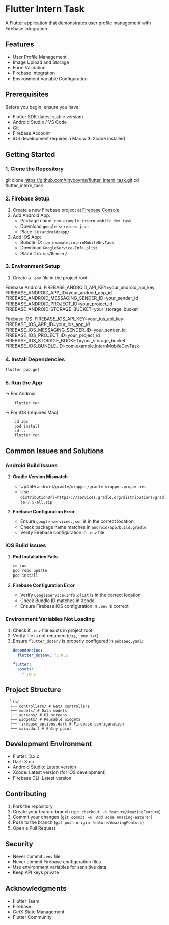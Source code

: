 # Flutter Intern Task

A Flutter application that demonstrates user profile management with Firebase integration.

## Features

- User Profile Management
- Image Upload and Storage
- Form Validation
- Firebase Integration
- Environment Variable Configuration

## Prerequisites

Before you begin, ensure you have:
- Flutter SDK (latest stable version)
- Android Studio / VS Code
- Git
- Firebase Account
- iOS development requires a Mac with Xcode installed

## Getting Started

### 1. Clone the Repository

git clone https://github.com/tinyboyms/flutter_intern_task.git
cd flutter_intern_task


### 2. Firebase Setup

1. Create a new Firebase project at [Firebase Console](https://console.firebase.google.com/)
2. Add Android App:
    - Package name: `com.example.intern_mobile_dev_task`
    - Download `google-services.json`
    - Place it in `android/app/`
3. Add iOS App:
    - Bundle ID: `com.example.internMobileDevTask`
    - Download `GoogleService-Info.plist`
    - Place it in `ios/Runner/`

### 3. Environment Setup

1. Create a `.env` file in the project root:

Firebase Android:
FIREBASE_ANDROID_API_KEY=your_android_api_key
FIREBASE_ANDROID_APP_ID=your_android_app_id
FIREBASE_ANDROID_MESSAGING_SENDER_ID=your_sender_id
FIREBASE_ANDROID_PROJECT_ID=your_project_id
FIREBASE_ANDROID_STORAGE_BUCKET=your_storage_bucket


Firebase iOS:
FIREBASE_IOS_API_KEY=your_ios_api_key
FIREBASE_IOS_APP_ID=your_ios_app_id
FIREBASE_IOS_MESSAGING_SENDER_ID=your_sender_id
FIREBASE_IOS_PROJECT_ID=your_project_id
FIREBASE_IOS_STORAGE_BUCKET=your_storage_bucket
FIREBASE_IOS_BUNDLE_ID=com.example.internMobileDevTask


### 4. Install Dependencies

    flutter pub get



### 5. Run the App

   -> For Android
        
        flutter run

   -> For iOS (requires Mac)

        cd ios
        pod install
        cd ..
        flutter run



## Common Issues and Solutions

### Android Build Issues

1. **Gradle Version Mismatch**
    - Update `android/gradle/wrapper/gradle-wrapper.properties`
    - Use `distributionUrl=https\://services.gradle.org/distributions/gradle-7.5-all.zip`

2. **Firebase Configuration Error**
    - Ensure `google-services.json` is in the correct location
    - Check package name matches in `android/app/build.gradle`
    - Verify Firebase configuration in `.env` file

### iOS Build Issues

1. **Pod Installation Fails**
   ```bash
   cd ios
   pod repo update
   pod install
   ```

2. **Firebase Configuration Error**
    - Verify `GoogleService-Info.plist` is in the correct location
    - Check Bundle ID matches in Xcode
    - Ensure Firebase iOS configuration in `.env` is correct

### Environment Variables Not Loading

1. Check if `.env` file exists in project root
2. Verify file is not renamed (e.g., `.env.txt`)
3. Ensure `flutter_dotenv` is properly configured in `pubspec.yaml`:
   ```yaml
   dependencies:
     flutter_dotenv: ^5.0.2

   flutter:
     assets:
       - .env
   ```


## Project Structure

      lib/
      ├── controllers/ # GetX controllers
      ├── models/ # Data models
      ├── screens/ # UI screens
      ├── widgets/ # Reusable widgets
      ├── firebase_options.dart # Firebase configuration
      └── main.dart # Entry point


## Development Environment

- Flutter: 3.x.x
- Dart: 3.x.x
- Android Studio: Latest version
- Xcode: Latest version (for iOS development)
- Firebase CLI: Latest version

## Contributing

1. Fork the repository
2. Create your feature branch (`git checkout -b feature/AmazingFeature`)
3. Commit your changes (`git commit -m 'Add some AmazingFeature'`)
4. Push to the branch (`git push origin feature/AmazingFeature`)
5. Open a Pull Request

## Security

- Never commit `.env` file
- Never commit Firebase configuration files
- Use environment variables for sensitive data
- Keep API keys private


## Acknowledgments

- Flutter Team
- Firebase
- GetX State Management
- Flutter Community




